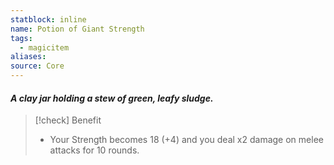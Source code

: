 ```yaml
---
statblock: inline
name: Potion of Giant Strength
tags:
  - magicitem
aliases: 
source: Core
---
```

#### *A clay jar holding a stew of green, leafy sludge.*

>[!check] Benefit
>- Your Strength becomes 18 (+4) and you deal x2 damage on melee attacks for 10 rounds.